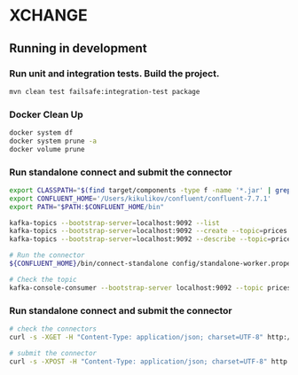 # XCHANGE

## Running in development

### Run unit and integration tests. Build the project.

```bash
mvn clean test failsafe:integration-test package
```

### Docker Clean Up

```bash
docker system df
docker system prune -a
docker volume prune
```

### Run standalone connect and submit the connector

```bash
export CLASSPATH="$(find target/components -type f -name '*.jar' | grep -v 'tests' | tr '\n' ':')"
export CONFLUENT_HOME='/Users/kikulikov/confluent/confluent-7.7.1'
export PATH="$PATH:$CONFLUENT_HOME/bin"

kafka-topics --bootstrap-server=localhost:9092 --list
kafka-topics --bootstrap-server=localhost:9092 --create --topic=prices --replication-factor=1 --partitions=3
kafka-topics --bootstrap-server=localhost:9092 --describe --topic=prices

# Run the connector
${CONFLUENT_HOME}/bin/connect-standalone config/standalone-worker.properties config/standalone-connector-bybit.properties

# Check the topic
kafka-console-consumer --bootstrap-server localhost:9092 --topic prices --from-beginning
```

### Run standalone connect and submit the connector

```bash
# check the connectors
curl -s -XGET -H "Content-Type: application/json; charset=UTF-8" http://localhost:8083/connectors/

# submit the connector
curl -s -XPOST -H "Content-Type: application/json; charset=UTF-8" http://localhost:8083/connectors/ -d @config/xchange-binance.config
```